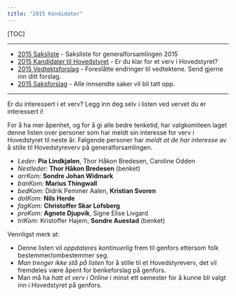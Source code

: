 ```yaml
---
title: "2015 Kandidater"
---
```


[TOC]

---
* [2015 Saksliste](/generalforsamlingen/2015/saksliste) - Saksliste for generalforsamlingen 2015
* [2015 Kandidater til Hovedstyret](/generalforsamlingen/2015/valg) - Er du klar for et verv i Hovedstyret?
* [2015 Vedtektsforslag](/generalforsamlingen/2015/vedtekstforslag) - Foreslåtte endringer til vedtektene. Send gjerne inn ditt forslag.
* [2015 Saksforslag](/generalforsamlingen/2015/saksforslag) - Alle innsendte saker vil bli tatt opp.


---

Er du interessert i et verv? Legg inn deg selv i listen ved vervet du er interessert i!

For å ha mer åpenhet, og for å gi alle bedre tenketid, har valgkomiteen laget denne listen over personer som har meldt sin interesse for verv i Hovedstyret til neste år. Følgende personer har *meldt at de har interesse* av å stille til Hovedstyreverv på generalforsamlingen.


* *Leder:* **Pia Lindkjølen**, Thor Håkon Bredesen, Caroline Odden
* *Nestleder:* **Thor Håkon Bredesen** (benket)
* *arrKom:* **Sondre Johan Widmark**  
* *banKom:* **Marius Thingwall**  
* *bedKom:* Didrik Pemmer Aalen, **Kristian Svoren**
* *dotKom:* **Nils Herde** 
* *fagKom:* **Christoffer Skar Lofsberg**
* *proKom:* **Agnete Djupvik**, Signe Elise Livgard
* *triKom:*  Kristoffer Hajem, **Sondre Auestad** (benket)

Vennligst merk at:

* Denne listen vil *oppdateres kontinuerlig* frem til genfors ettersom folk bestemmer/ombestemmer seg.
* *Man trenger ikke stå på listen* for å stille til et Hovedstyreverv, det vil fremdeles være åpent for benkeforslag på genfors.
* Man må ha *hatt et verv i Online* i minst ett semester for å kunne bli valgt inn i Hovedstyret på genfors.
